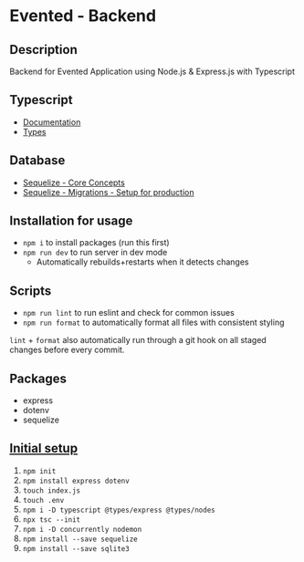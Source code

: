 # Evented - Backend

## Description

Backend for Evented Application using Node.js & Express.js with Typescript

## Typescript

-   [Documentation](https://www.typescriptlang.org/docs/)
-   [Types](https://github.com/DefinitelyTyped/DefinitelyTyped/tree/master/types)

## Database

-   [Sequelize - Core Concepts](https://sequelize.org/docs/v6/category/core-concepts/)
-   [Sequelize - Migrations - Setup for production](https://sequelize.org/docs/v6/other-topics/migrations/)

## Installation for usage

-   `npm i` to install packages (run this first)
-   `npm run dev` to run server in dev mode
    -   Automatically rebuilds+restarts when it detects changes

## Scripts

-   `npm run lint` to run eslint and check for common issues
-   `npm run format` to automatically format all files with consistent styling

`lint` + `format` also automatically run through a git hook on all staged changes before every commit.

## Packages

-   express
-   dotenv
-   sequelize

## [Initial setup](https://blog.logrocket.com/how-to-set-up-node-typescript-express/)

1. `npm init`
2. `npm install express dotenv`
3. `touch index.js`
4. `touch .env`
5. `npm i -D typescript @types/express @types/nodes`
6. `npx tsc --init`
7. `npm i -D concurrently nodemon`
8. `npm install --save sequelize`
9. `npm install --save sqlite3`
